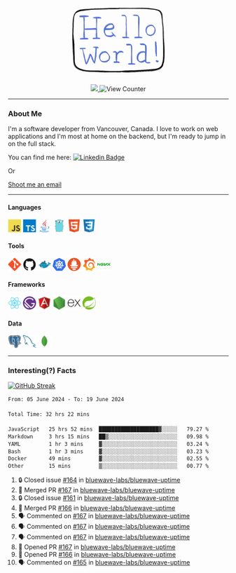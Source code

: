 <div align="center">
    <img src="./img/hello_world.webp" height="200px" width="">
    <div>
        <a href="https://www.linkedin.com/in/ajhollid">
            <img src="https://img.shields.io/badge/LinkedIn-blue"/>
        </a>
        <img src="https://komarev.com/ghpvc/?username=ajhollid&color=yellow" alt="View Counter">
    </div>
</div>

---

### About Me

I'm a software developer from Vancouver, Canada. I love to work on web applications and I'm most at home on the backend, but I'm ready to jump in on the full stack.

You can find me here: [![Linkedin Badge](https://img.shields.io/badge/-ajhollid-blue?style=flat&logo=Linkedin&logoColor=white)](https://www.linkedin.com/in/ajhollid)

Or

[Shoot me an email](mailto:ajhollid@gmail.com)

---

#### Languages

<div>
    <img src="./img/devicons/javascript-original.svg" width=30 height=30 alt="JavaScript">
    <img src="/img/devicons/typescript-original.svg" width=30 height=30 alt="TypeScript">
    <img src="./img/devicons/java-original.svg" width=30 height=30 alt="Java">
    <img src="./img/devicons/go-original.svg" width=30 height=30 alt="Golang">
    <img src="./img/devicons/html5-original.svg" width=30 height=30 alt="HTML 5">
    <img src="./img/devicons/css3-original.svg" width=30 height=30 alt="CSS 3">
</div>

#### Tools

<div>
    <img src="./img/devicons/git-original.svg" width=30 height=30 alt="Git">
    <img src="./img/devicons/github-original.svg" width=30 height=30 alt="Github">
    <img src="./img/devicons/docker-original.svg" width=30 
    height=30 alt="Docker">
    <img src="./img/devicons/kubernetes-original.svg" width=30 height=30 alt="K8">
    <img src="./img/devicons/prometheus-original.svg" width=30 height=30 alt="Prometheus">
    <img src="./img/devicons/grafana-original.svg" width=30 height=30 alt="Grafana">
    <img src="./img/devicons/nginx-original.svg" width=30 height=30 alt="Nginx">
</div>

#### Frameworks

<div>
    <img src="./img/devicons/react-original.svg" width=30 height=30 alt="React">
    <img src="./img/devicons/gatsby-original.svg" width=30 height=30 alt="Gatsby">
    <img src="./img/devicons/angularjs-original.svg" width=30 height=30 alt="AngularJS">
    <img src="./img/devicons/nodejs-original.svg" width=30 height=30 alt="NodeJS">
    <img src="./img/devicons/express-original.svg" width=30 height=30 alt="Express">
    <img src="./img/devicons/spring-original.svg" width=30 height=30 alt="Spring">
</div>

#### Data

<div>
    <img src="./img/devicons/postgresql-original.svg" width=30 height=30 alt="Postgresql">
    <img src="./img/devicons/mysql-original.svg" width=30 height=30 alt="Mysql">
    <img src="./img/devicons/mongodb-original.svg" width=30 height=30 alt="MongoDB">
</div>

---

### Interesting(?) Facts

[![GitHub Streak](http://github-readme-streak-stats.herokuapp.com?user=ajhollid)](https://git.io/streak-stats)

 <!--START_SECTION:waka-->

```txt
From: 05 June 2024 - To: 19 June 2024

Total Time: 32 hrs 22 mins

JavaScript   25 hrs 52 mins  ███████████████████▓░░░░░   79.27 %
Markdown     3 hrs 15 mins   ██▒░░░░░░░░░░░░░░░░░░░░░░   09.98 %
YAML         1 hr 3 mins     ▓░░░░░░░░░░░░░░░░░░░░░░░░   03.24 %
Bash         1 hr 3 mins     ▓░░░░░░░░░░░░░░░░░░░░░░░░   03.23 %
Docker       49 mins         ▓░░░░░░░░░░░░░░░░░░░░░░░░   02.55 %
Other        15 mins         ▒░░░░░░░░░░░░░░░░░░░░░░░░   00.77 %
```

<!--END_SECTION:waka-->


<!--START_SECTION:activity-->
1. 🔒 Closed issue [#164](https://github.com/bluewave-labs/bluewave-uptime/issues/164) in [bluewave-labs/bluewave-uptime](https://github.com/bluewave-labs/bluewave-uptime)
2. 🎉 Merged PR [#167](https://github.com/bluewave-labs/bluewave-uptime/pull/167) in [bluewave-labs/bluewave-uptime](https://github.com/bluewave-labs/bluewave-uptime)
3. 🔒 Closed issue [#161](https://github.com/bluewave-labs/bluewave-uptime/issues/161) in [bluewave-labs/bluewave-uptime](https://github.com/bluewave-labs/bluewave-uptime)
4. 🎉 Merged PR [#166](https://github.com/bluewave-labs/bluewave-uptime/pull/166) in [bluewave-labs/bluewave-uptime](https://github.com/bluewave-labs/bluewave-uptime)
5. 🗣 Commented on [#167](https://github.com/bluewave-labs/bluewave-uptime/pull/167#issuecomment-2181638003) in [bluewave-labs/bluewave-uptime](https://github.com/bluewave-labs/bluewave-uptime)
6. 🗣 Commented on [#167](https://github.com/bluewave-labs/bluewave-uptime/pull/167#issuecomment-2181636393) in [bluewave-labs/bluewave-uptime](https://github.com/bluewave-labs/bluewave-uptime)
7. 🗣 Commented on [#167](https://github.com/bluewave-labs/bluewave-uptime/pull/167#issuecomment-2181602738) in [bluewave-labs/bluewave-uptime](https://github.com/bluewave-labs/bluewave-uptime)
8. 💪 Opened PR [#167](https://github.com/bluewave-labs/bluewave-uptime/pull/167) in [bluewave-labs/bluewave-uptime](https://github.com/bluewave-labs/bluewave-uptime)
9. 💪 Opened PR [#166](https://github.com/bluewave-labs/bluewave-uptime/pull/166) in [bluewave-labs/bluewave-uptime](https://github.com/bluewave-labs/bluewave-uptime)
10. 🗣 Commented on [#165](https://github.com/bluewave-labs/bluewave-uptime/pull/165#issuecomment-2181533182) in [bluewave-labs/bluewave-uptime](https://github.com/bluewave-labs/bluewave-uptime)
<!--END_SECTION:activity-->
